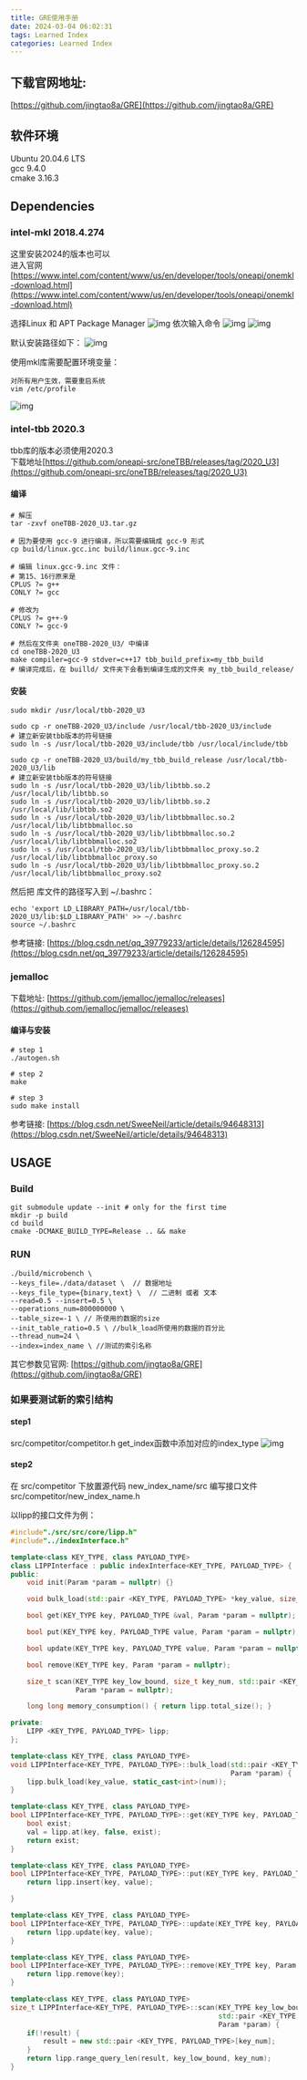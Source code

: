 ```yaml
---
title: GRE使用手册
date: 2024-03-04 06:02:31
tags: Learned Index
categories: Learned Index
---
```


## 下载官网地址:<br>
[https://github.com/jingtao8a/GRE](https://github.com/jingtao8a/GRE)


## 软件环境
Ubuntu 20.04.6 LTS<br>
gcc 9.4.0<br>
cmake 3.16.3


## Dependencies
### intel-mkl 2018.4.274<br>
这里安装2024的版本也可以<br>
进入官网 [https://www.intel.com/content/www/us/en/developer/tools/oneapi/onemkl-download.html](https://www.intel.com/content/www/us/en/developer/tools/oneapi/onemkl-download.html)<br>

选择Linux 和 APT Package Manager
![img](../images/GRE使用手册/3.png)
依次输入命令
![img](../images/GRE使用手册/1.png)
![img](../images/GRE使用手册/2.png)

默认安装路径如下：
![img](../images/GRE使用手册/4.png)

使用mkl库需要配置环境变量：<br>
```shell
对所有用户生效，需要重启系统
vim /etc/profile
```
![img](../images/GRE使用手册/5.png)


### intel-tbb 2020.3<br>
tbb库的版本必须使用2020.3<br>
下载地址[https://github.com/oneapi-src/oneTBB/releases/tag/2020_U3](https://github.com/oneapi-src/oneTBB/releases/tag/2020_U3)

#### 编译
```shell
# 解压
tar -zxvf oneTBB-2020_U3.tar.gz

# 因为要使用 gcc-9 进行编译，所以需要编辑成 gcc-9 形式
cp build/linux.gcc.inc build/linux.gcc-9.inc 

# 编辑 linux.gcc-9.inc 文件：
# 第15、16行原来是
CPLUS ?= g++
CONLY ?= gcc

# 修改为
CPLUS ?= g++-9
CONLY ?= gcc-9

# 然后在文件夹 oneTBB-2020_U3/ 中编译
cd oneTBB-2020_U3
make compiler=gcc-9 stdver=c++17 tbb_build_prefix=my_tbb_build
# 编译完成后，在 builld/ 文件夹下会看到编译生成的文件夹 my_tbb_build_release/
```

#### 安装
```shell
sudo mkdir /usr/local/tbb-2020_U3

sudo cp -r oneTBB-2020_U3/include /usr/local/tbb-2020_U3/include
# 建立新安装tbb版本的符号链接
sudo ln -s /usr/local/tbb-2020_U3/include/tbb /usr/local/include/tbb

sudo cp -r oneTBB-2020_U3/build/my_tbb_build_release /usr/local/tbb-2020_U3/lib
# 建立新安装tbb版本的符号链接
sudo ln -s /usr/local/tbb-2020_U3/lib/libtbb.so.2 /usr/local/lib/libtbb.so
sudo ln -s /usr/local/tbb-2020_U3/lib/libtbb.so.2 /usr/local/lib/libtbb.so2
sudo ln -s /usr/local/tbb-2020_U3/lib/libtbbmalloc.so.2 /usr/local/lib/libtbbmalloc.so
sudo ln -s /usr/local/tbb-2020_U3/lib/libtbbmalloc.so.2 /usr/local/lib/libtbbmalloc.so2
sudo ln -s /usr/local/tbb-2020_U3/lib/libtbbmalloc_proxy.so.2 /usr/local/lib/libtbbmalloc_proxy.so
sudo ln -s /usr/local/tbb-2020_U3/lib/libtbbmalloc_proxy.so.2 /usr/local/lib/libtbbmalloc_proxy.so2
```

然后把 库文件的路径写入到 ~/.bashrc：
```shell
echo 'export LD_LIBRARY_PATH=/usr/local/tbb-2020_U3/lib:$LD_LIBRARY_PATH' >> ~/.bashrc
source ~/.bashrc
```

参考链接: [https://blog.csdn.net/qq_39779233/article/details/126284595](https://blog.csdn.net/qq_39779233/article/details/126284595)

### jemalloc
下载地址: [https://github.com/jemalloc/jemalloc/releases](https://github.com/jemalloc/jemalloc/releases)

#### 编译与安装
```shell
# step 1
./autogen.sh

# step 2
make

# step 3
sudo make install
```
参考链接: [https://blog.csdn.net/SweeNeil/article/details/94648313](https://blog.csdn.net/SweeNeil/article/details/94648313)


## USAGE
### Build
```shell
git submodule update --init # only for the first time
mkdir -p build
cd build
cmake -DCMAKE_BUILD_TYPE=Release .. && make
```
### RUN
```shell
./build/microbench \
--keys_file=./data/dataset \  // 数据地址
--keys_file_type={binary,text} \  // 二进制 或者 文本
--read=0.5 --insert=0.5 \ 
--operations_num=800000000 \ 
--table_size=-1 \ // 所使用的数据的size
--init_table_ratio=0.5 \ //bulk_load所使用的数据的百分比
--thread_num=24 \
--index=index_name \ //测试的索引名称
```

其它参数见官网:
[https://github.com/jingtao8a/GRE](https://github.com/jingtao8a/GRE)

### 如果要测试新的索引结构
#### step1
src/competitor/competitor.h
get_index函数中添加对应的index_type
![img](../images/GRE使用手册/6.png)

#### step2
在 src/competitor 下放置源代码 new_index_name/src
编写接口文件 src/competitor/new_index_name.h


以lipp的接口文件为例：

```cpp
#include"./src/src/core/lipp.h"
#include"../indexInterface.h"

template<class KEY_TYPE, class PAYLOAD_TYPE>
class LIPPInterface : public indexInterface<KEY_TYPE, PAYLOAD_TYPE> {
public:
    void init(Param *param = nullptr) {}

    void bulk_load(std::pair <KEY_TYPE, PAYLOAD_TYPE> *key_value, size_t num, Param *param = nullptr);

    bool get(KEY_TYPE key, PAYLOAD_TYPE &val, Param *param = nullptr);

    bool put(KEY_TYPE key, PAYLOAD_TYPE value, Param *param = nullptr);

    bool update(KEY_TYPE key, PAYLOAD_TYPE value, Param *param = nullptr);

    bool remove(KEY_TYPE key, Param *param = nullptr);

    size_t scan(KEY_TYPE key_low_bound, size_t key_num, std::pair <KEY_TYPE, PAYLOAD_TYPE> *result,
                Param *param = nullptr);

    long long memory_consumption() { return lipp.total_size(); }

private:
    LIPP <KEY_TYPE, PAYLOAD_TYPE> lipp;
};

template<class KEY_TYPE, class PAYLOAD_TYPE>
void LIPPInterface<KEY_TYPE, PAYLOAD_TYPE>::bulk_load(std::pair <KEY_TYPE, PAYLOAD_TYPE> *key_value, size_t num,
                                                      Param *param) {
    lipp.bulk_load(key_value, static_cast<int>(num));
}

template<class KEY_TYPE, class PAYLOAD_TYPE>
bool LIPPInterface<KEY_TYPE, PAYLOAD_TYPE>::get(KEY_TYPE key, PAYLOAD_TYPE &val, Param *param) {
    bool exist;
    val = lipp.at(key, false, exist);
    return exist;
}

template<class KEY_TYPE, class PAYLOAD_TYPE>
bool LIPPInterface<KEY_TYPE, PAYLOAD_TYPE>::put(KEY_TYPE key, PAYLOAD_TYPE value, Param *param) {
    return lipp.insert(key, value);

}

template<class KEY_TYPE, class PAYLOAD_TYPE>
bool LIPPInterface<KEY_TYPE, PAYLOAD_TYPE>::update(KEY_TYPE key, PAYLOAD_TYPE value, Param *param) {
    return lipp.update(key, value);
}

template<class KEY_TYPE, class PAYLOAD_TYPE>
bool LIPPInterface<KEY_TYPE, PAYLOAD_TYPE>::remove(KEY_TYPE key, Param *param) {
    return lipp.remove(key);
}

template<class KEY_TYPE, class PAYLOAD_TYPE>
size_t LIPPInterface<KEY_TYPE, PAYLOAD_TYPE>::scan(KEY_TYPE key_low_bound, size_t key_num,
                                                   std::pair <KEY_TYPE, PAYLOAD_TYPE> *result,
                                                   Param *param) {
    if(!result) {
        result = new std::pair <KEY_TYPE, PAYLOAD_TYPE>[key_num];
    }
    return lipp.range_query_len(result, key_low_bound, key_num);
}

```
